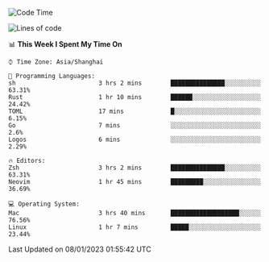 <!--START_SECTION:waka-->
![Code Time](http://img.shields.io/badge/Code%20Time-1%2C105%20hrs%205%20mins-blue)

![Lines of code](https://img.shields.io/badge/From%20Hello%20World%20I%27ve%20Written-24%20Thousand%20lines%20of%20code-blue)

📊 **This Week I Spent My Time On** 

```text
⌚︎ Time Zone: Asia/Shanghai

💬 Programming Languages: 
sh                       3 hrs 2 mins        ███████████████░░░░░░░░░░   63.31% 
Rust                     1 hr 10 mins        ██████░░░░░░░░░░░░░░░░░░░   24.42% 
TOML                     17 mins             █░░░░░░░░░░░░░░░░░░░░░░░░   6.15% 
Go                       7 mins              ░░░░░░░░░░░░░░░░░░░░░░░░░   2.6% 
Logos                    6 mins              ░░░░░░░░░░░░░░░░░░░░░░░░░   2.29%

🔥 Editors: 
Zsh                      3 hrs 2 mins        ███████████████░░░░░░░░░░   63.31% 
Neovim                   1 hr 45 mins        █████████░░░░░░░░░░░░░░░░   36.69%

💻 Operating System: 
Mac                      3 hrs 40 mins       ███████████████████░░░░░░   76.56% 
Linux                    1 hr 7 mins         █████░░░░░░░░░░░░░░░░░░░░   23.44%

```


 Last Updated on 08/01/2023 01:55:42 UTC
<!--END_SECTION:waka-->
